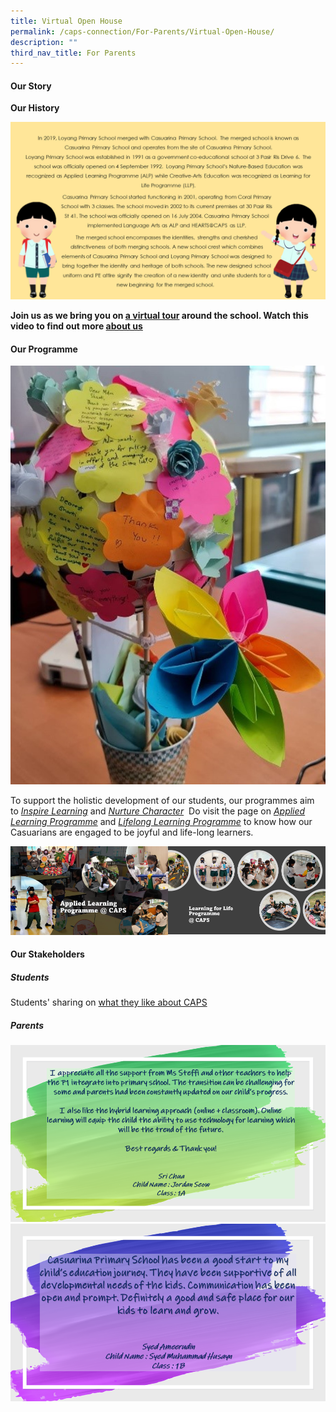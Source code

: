 ```yaml
---
title: Virtual Open House
permalink: /caps-connection/For-Parents/Virtual-Open-House/
description: ""
third_nav_title: For Parents
---
```

#### Our Story

**Our History**   
  
![](/images/Colours2.png)

**Join us as we bring you on [a virtual tour](https://sites.google.com/moe.edu.sg/caps-k2-outreach-2022/caps-map) around the school.
Watch this video to find out more [about us](https://drive.google.com/file/d/1wiQlgNqP4z4j_Am8M7mZHXMEj43mBECE/view?usp=sharing)**

#### Our Programme

![](/images/Picture3.jpeg)

To support the holistic development of our students, our programmes aim to [_Inspire Learning_](https://drive.google.com/file/d/1l4prqo8Jbf9ScguGobP3jOEar0pmyU7m/view?usp=sharing) and _[Nurture Character](https://drive.google.com/file/d/1MTQDQJqn83E9Rb9K0kUs3kUeASvf3Ilg/view?usp=sharing)_ 
Do visit the page on [_Applied Learning Programme_]() and _[Lifelong Learning Programme]()_ to know how our Casuarians are engaged to be joyful and life-long learners.

<img src="/images/Picture4.jpeg" 
     style="width:50%;float:left"><img src="/images/Picture5.jpeg" 
     style="width:50%">
		 
#### Our Stakeholders

##### Students

Students' sharing on [what they like about CAPS](https://drive.google.com/file/d/1LoDhSa0ZEqr3UGUFmSsnC_2gMoifTocW/view?usp=sharing) 

##### Parents
![](/images/Slide3.png)
![](/images/Slide2.png)